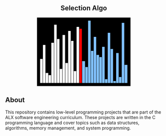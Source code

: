 <h2 align="center"> Selection Algo </h2>
<p align="center">  
<img src ="./sorting_algorithm.gif">
</p>

## About
This repository contains low-level programming projects that are part of the ALX software engineering curriculum. These projects are written in the C programming language and cover topics such as data structures, algorithms, memory management, and system programming.
